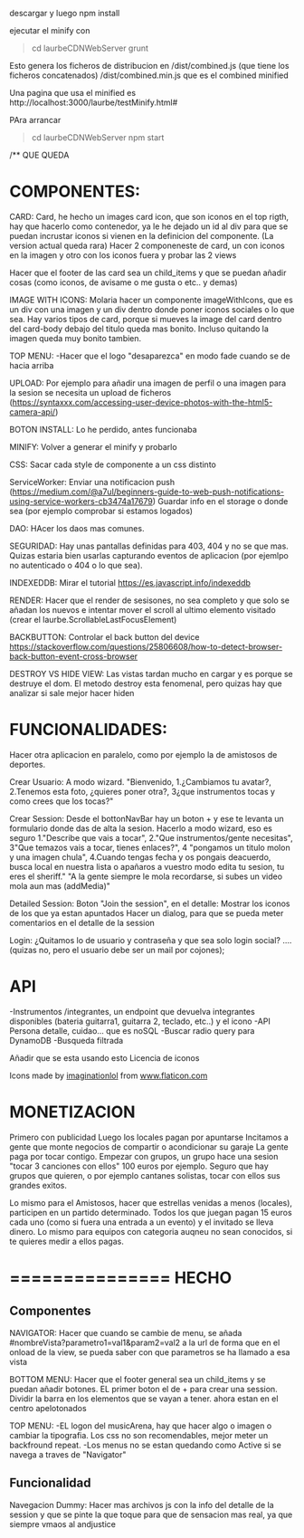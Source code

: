 descargar y luego 
npm install

ejecutar el minify con 

> cd laurbeCDNWebServer
> grunt

Esto genera los ficheros de distribucion en 
/dist/combined.js (que tiene los ficheros concatenados)
/dist/combined.min.js que es el combined minified

Una pagina que usa el minified es http://localhost:3000/laurbe/testMinify.html#

PAra arrancar
> cd laurbeCDNWebServer
> npm start


/**
 QUE QUEDA


COMPONENTES:
=================
CARD:
Card, he hecho un images card icon, que son iconos en el top rigth, hay que hacerlo como contenedor, ya le he dejado un id
al div para que se puedan incrustar iconos si vienen en la definicion del componente. (La version actual queda rara)
Hacer 2 componeneste de card, un con iconos en la imagen y otro con los iconos fuera y probar las 2 views

Hacer que el footer de las card sea un child_items y que se puedan añadir cosas (como iconos, de avisame o me gusta o etc..  y demas)

IMAGE WITH ICONS:
Molaria hacer un componente imageWithIcons, que es un div con una imagen y un div dentro donde poner iconos sociales o lo que sea.
Hay varios tipos de card, porque si mueves la image del card dentro del card-body debajo del titulo
queda mas bonito. Incluso quitando la imagen queda muy bonito tambien.

TOP MENU:
-Hacer que el logo "desaparezca" en modo fade cuando se de hacia arriba



UPLOAD: 
Por ejemplo para añadir una imagen de perfil o una imagen para la sesion se necesita un upload de ficheros (https://syntaxxx.com/accessing-user-device-photos-with-the-html5-camera-api/)

BOTON INSTALL:
Lo he perdido, antes funcionaba

MINIFY:
Volver a generar el minify y probarlo

CSS:
Sacar cada style de componente a un css distinto

ServiceWorker:
Enviar una notificacion push (https://medium.com/@a7ul/beginners-guide-to-web-push-notifications-using-service-workers-cb3474a17679)
Guardar info en el storage o donde sea (por ejemplo comprobar si estamos logados)

DAO:
HAcer los daos mas comunes. 

SEGURIDAD:
Hay unas pantallas definidas para 403, 404 y no se que mas. Quizas estaria bien usarlas capturando eventos
de aplicacion (por ejemlpo no autenticado o 404 o lo que sea).

INDEXEDDB:
Mirar el tutorial https://es.javascript.info/indexeddb

RENDER:
Hacer que el render de sesisones, no sea completo y que solo se añadan los nuevos e intentar mover el 
scroll al ultimo elemento visitado (crear el laurbe.ScrollableLastFocusElement)

BACKBUTTON:
Controlar el back button del device https://stackoverflow.com/questions/25806608/how-to-detect-browser-back-button-event-cross-browser

DESTROY VS HIDE VIEW:
Las vistas tardan mucho en cargar y es porque se destruye el dom.
El metodo destroy esta fenomenal, pero quizas hay que analizar si sale mejor hacer hiden


FUNCIONALIDADES:
====================
Hacer otra aplicacion en paralelo, como por ejemplo la de amistosos de deportes.



Crear Usuario:
A modo wizard.
"Bienvenido, 1.¿Cambiamos tu avatar?, 2.Tenemos esta foto, ¿quieres poner otra?, 3¿que instrumentos tocas y como crees que los tocas?"

Crear Session:
Desde el bottonNavBar hay un boton + y ese te levanta un formulario donde das de alta la sesion.
Hacerlo a modo wizard, eso es seguro
1."Describe que vais a tocar", 2."Que instrumentos/gente necesitas", 3"Que temazos vais a tocar, tienes enlaces?",  4 "pongamos un titulo molon y una imagen chula", 4.Cuando tengas fecha y os pongais deacuerdo, busca local en nuestra lista o apañaros a vuestro modo edita tu sesion, tu eres el sheriff."  "A la gente siempre le mola recordarse, si subes un video mola aun mas (addMedia)" 


Detailed Session:
Boton "Join the session", en el detalle:
Mostrar los iconos de los que ya estan apuntados
Hacer un dialog, para que se pueda meter comentarios en el detalle de la session

Login:
¿Quitamos lo de usuario y contraseña y que sea solo login social? .... (quizas no, pero el usuario debe ser un mail por cojones);



API 
============
-Instrumentos /integrantes, un endpoint que devuelva integrantes disponibles (bateria guitarra1, guitarra 2, teclado, etc..) y el icono 
-API Persona detalle, cuidao... que es noSQL
-Buscar radio query para DynamoDB
-Busqueda filtrada


Añadir que se esta usando esto Licencia de iconos
<div>Icons made by <a href="https://www.flaticon.com/authors/imaginationlol" title="imaginationlol">imaginationlol</a> from <a href="https://www.flaticon.com/" title="Flaticon">www.flaticon.com</a></div>


MONETIZACION
===============
Primero con publicidad
Luego los locales pagan por apuntarse
Incitamos a gente que monte negocios de compartir o acondicionar su garaje
La gente paga por tocar contigo. Empezar con grupos, un grupo hace una sesion "tocar 3 canciones con ellos" 100 euros por ejemplo.
Seguro que hay grupos que quieren, o por ejemplo cantanes solistas, tocar con ellos sus grandes exitos.

Lo mismo para el Amistosos, hacer que estrellas venidas a menos (locales), participen en un partido determinado.
Todos los que juegan pagan 15 euros cada uno (como si fuera una entrada a un evento) y el invitado se lleva dinero.
Lo mismo para equipos con categoria auqneu no sean conocidos, si te quieres medir a ellos pagas.



===============
HECHO
==============
Componentes
-----------
NAVIGATOR:
Hacer que cuando se cambie de menu, se añada #nombreVista?parametro1=val1&param2=val2 a la url
de forma que en el onload de la view, se pueda saber con que parametros se ha llamado a esa vista

BOTTOM MENU:
Hacer que el footer general sea un child_items y se puedan añadir botones. EL primer boton el de + para crear una session.
Dividir la barra en los elementos que se vayan a tener. ahora estan en el centro apelotonados

TOP MENU:
-EL logon del musicArena, hay que hacer algo o imagen o cambiar la tipografia. Los css no son recomendables, mejor meter un backfround repeat.
-Los menus no se estan quedando como Active si se navega a traves de "Navigator"

Funcionalidad
--------------
Navegacion Dummy:
Hacer mas archivos js con la info del detalle de la session y que se pinte la que toque para que de sensacion mas real, ya que siempre vmaos al andjustice